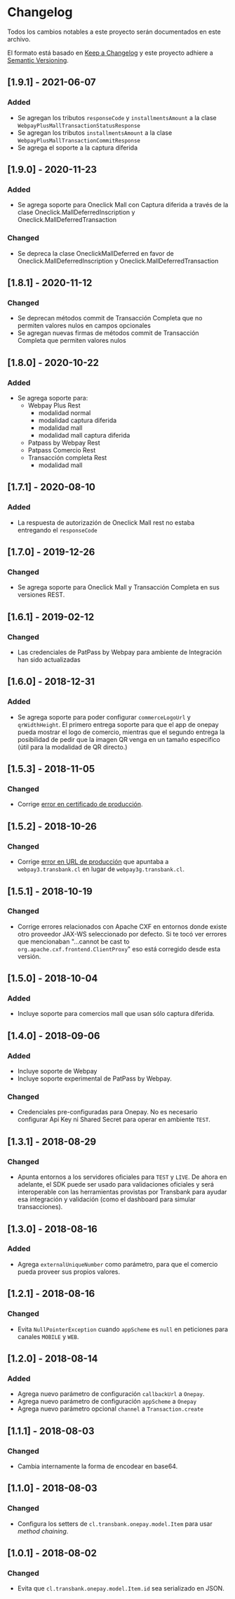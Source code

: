 # Changelog

Todos los cambios notables a este proyecto serán documentados en este archivo.

El formato está basado en [Keep a Changelog](http://keepachangelog.com/en/1.0.0/)
y este proyecto adhiere a [Semantic Versioning](http://semver.org/spec/v2.0.0.html).

## [1.9.1] - 2021-06-07

### Added
- Se agregan los tributos `responseCode` y `installmentsAmount` a la clase `WebpayPlusMallTransactionStatusResponse`
- Se agregan los tributos `installmentsAmount` a la clase `WebpayPlusMallTransactionCommitResponse`
- Se agrega el soporte a la captura diferida

## [1.9.0] - 2020-11-23

### Added
- Se agrega soporte para Oneclick Mall con Captura diferida a través de la clase Oneclick.MallDeferredInscription y Oneclick.MallDeferredTransaction

### Changed
- Se depreca la clase OneclickMallDeferred en favor de Oneclick.MallDeferredInscription y Oneclick.MallDeferredTransaction

## [1.8.1] - 2020-11-12

### Changed
- Se deprecan métodos commit de Transacción Completa que no permiten valores nulos en campos opcionales
- Se agregan nuevas firmas de métodos commit de Transacción Completa que permiten valores nulos

## [1.8.0] - 2020-10-22

### Added

- Se agrega soporte para:
  - Webpay Plus Rest
    - modalidad normal
    - modalidad captura diferida
    - modalidad mall
    - modalidad mall captura diferida
  - Patpass by Webpay Rest
  - Patpass Comercio Rest
  - Transacción completa Rest
    - modalidad mall

## [1.7.1] - 2020-08-10

### Added

- La respuesta de autorizazión de Oneclick Mall rest no estaba entregando el `responseCode`

## [1.7.0] - 2019-12-26

### Changed

- Se agrega soporte para Oneclick Mall y Transacción Completa en sus versiones REST.

## [1.6.1] - 2019-02-12

### Changed

- Las credenciales de PatPass by Webpay para ambiente de Integración han sido actualizadas

## [1.6.0] - 2018-12-31

### Added

- Se agrega soporte para poder configurar `commerceLogoUrl` y `qrWidthHeight`. El primero entrega soporte para que el app de onepay pueda mostrar el logo de comercio, mientras que el segundo entrega la posibilidad de pedir que la imagen QR venga en un tamaño especifico (útil para la modalidad de QR directo.)

## [1.5.3] - 2018-11-05

### Changed

- Corrige [error en certificado de
  producción](https://github.com/TransbankDevelopers/transbank-sdk-java/issues/60).
  
## [1.5.2] - 2018-10-26

### Changed

- Corrige [error en URL de
  producción](https://github.com/TransbankDevelopers/transbank-sdk-java/issues/56)
  que apuntaba a `webpay3.transbank.cl` en lugar de `webpay3g.transbank.cl`.

## [1.5.1] - 2018-10-19

### Changed

- Corrige errores relacionados con Apache CXF en entornos donde existe otro
  proveedor JAX-WS seleccionado por defecto. Si te tocó ver errores que mencionaban "...cannot be cast to
  `org.apache.cxf.frontend.ClientProxy`" eso está corregido desde esta versión.

## [1.5.0] - 2018-10-04

### Added
- Incluye soporte para comercios mall que usan sólo captura diferida.

## [1.4.0] - 2018-09-06

### Added

- Incluye soporte de Webpay
- Incluye soporte experimental de PatPass by Webpay.

### Changed

- Credenciales pre-configuradas para Onepay. No es necesario configurar Api Key
ni Shared Secret para operar en ambiente `TEST`.


## [1.3.1] - 2018-08-29

### Changed

- Apunta entornos a los servidores oficiales para `TEST` y `LIVE`. De ahora en
adelante, el SDK puede ser usado para validaciones oficiales y será
interoperable con las herramientas provistas por Transbank para ayudar esa
integración y validación (como el dashboard para simular transacciones).

## [1.3.0] - 2018-08-16

### Added

- Agrega `externalUniqueNumber` como parámetro, para que el comercio pueda proveer
sus propios valores.

## [1.2.1] - 2018-08-16

### Changed

- Evita `NullPointerException` cuando `appScheme` es `null` en peticiones para canales
 `MOBILE` y `WEB`.

## [1.2.0] - 2018-08-14

### Added

- Agrega nuevo parámetro de configuración `callbackUrl` a `Onepay`.
- Agrega nuevo parámetro de configuración `appScheme` a `Onepay`
- Agrega nuevo parámetro opcional `channel` a `Transaction.create`

## [1.1.1] - 2018-08-03

### Changed

- Cambia internamente la forma de encodear en base64.

## [1.1.0] - 2018-08-03

### Changed

- Configura los setters de `cl.transbank.onepay.model.Item` para usar
*method chaining*.

## [1.0.1] - 2018-08-02

### Changed

- Evita que `cl.transbank.onepay.model.Item.id` sea serializado en JSON.
